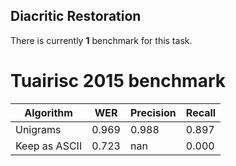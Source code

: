 ## Diacritic Restoration

There is currently **1** benchmark for this task.

# Tuairisc 2015 benchmark
|Algorithm|WER|Precision|Recall|
|---|---|---|---|
|Unigrams|0.969|0.988|0.897|
|Keep as ASCII|0.723|nan|0.000|
